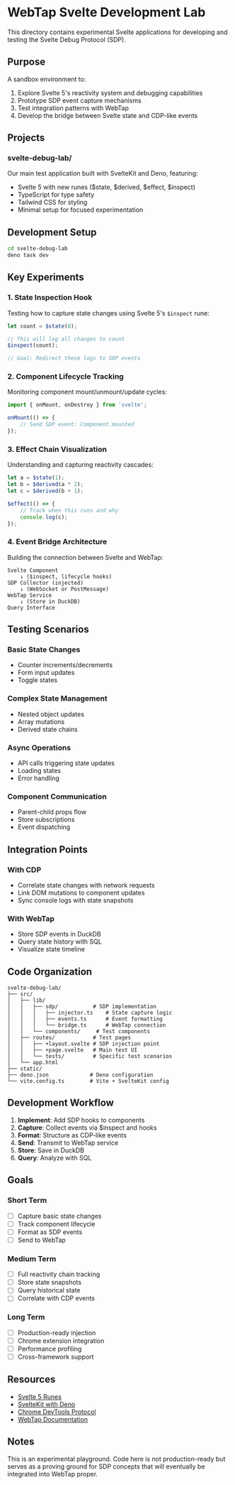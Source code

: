 # WebTap Svelte Development Lab

This directory contains experimental Svelte applications for developing and testing the Svelte Debug Protocol (SDP).

## Purpose

A sandbox environment to:
1. Explore Svelte 5's reactivity system and debugging capabilities
2. Prototype SDP event capture mechanisms
3. Test integration patterns with WebTap
4. Develop the bridge between Svelte state and CDP-like events

## Projects

### svelte-debug-lab/
Our main test application built with SvelteKit and Deno, featuring:
- Svelte 5 with new runes ($state, $derived, $effect, $inspect)
- TypeScript for type safety
- Tailwind CSS for styling
- Minimal setup for focused experimentation

## Development Setup

```bash
cd svelte-debug-lab
deno task dev
```

## Key Experiments

### 1. State Inspection Hook
Testing how to capture state changes using Svelte 5's `$inspect` rune:

```javascript
let count = $state(0);

// This will log all changes to count
$inspect(count);

// Goal: Redirect these logs to SDP events
```

### 2. Component Lifecycle Tracking
Monitoring component mount/unmount/update cycles:

```javascript
import { onMount, onDestroy } from 'svelte';

onMount(() => {
    // Send SDP event: Component.mounted
});
```

### 3. Effect Chain Visualization
Understanding and capturing reactivity cascades:

```javascript
let a = $state(1);
let b = $derived(a * 2);
let c = $derived(b + 1);

$effect(() => {
    // Track when this runs and why
    console.log(c);
});
```

### 4. Event Bridge Architecture
Building the connection between Svelte and WebTap:

```
Svelte Component
    ↓ ($inspect, lifecycle hooks)
SDP Collector (injected)
    ↓ (WebSocket or PostMessage)
WebTap Service
    ↓ (Store in DuckDB)
Query Interface
```

## Testing Scenarios

### Basic State Changes
- Counter increments/decrements
- Form input updates
- Toggle states

### Complex State Management
- Nested object updates
- Array mutations
- Derived state chains

### Async Operations
- API calls triggering state updates
- Loading states
- Error handling

### Component Communication
- Parent-child props flow
- Store subscriptions
- Event dispatching

## Integration Points

### With CDP
- Correlate state changes with network requests
- Link DOM mutations to component updates
- Sync console logs with state snapshots

### With WebTap
- Store SDP events in DuckDB
- Query state history with SQL
- Visualize state timeline

## Code Organization

```
svelte-debug-lab/
├── src/
│   ├── lib/
│   │   ├── sdp/           # SDP implementation
│   │   │   ├── injector.ts    # State capture logic
│   │   │   ├── events.ts      # Event formatting
│   │   │   └── bridge.ts      # WebTap connection
│   │   └── components/     # Test components
│   ├── routes/            # Test pages
│   │   ├── +layout.svelte # SDP injection point
│   │   ├── +page.svelte   # Main test UI
│   │   └── tests/         # Specific test scenarios
│   └── app.html
├── static/
├── deno.json             # Deno configuration
└── vite.config.ts        # Vite + SvelteKit config
```

## Development Workflow

1. **Implement**: Add SDP hooks to components
2. **Capture**: Collect events via $inspect and hooks
3. **Format**: Structure as CDP-like events
4. **Send**: Transmit to WebTap service
5. **Store**: Save in DuckDB
6. **Query**: Analyze with SQL

## Goals

### Short Term
- [ ] Capture basic state changes
- [ ] Track component lifecycle
- [ ] Format as SDP events
- [ ] Send to WebTap

### Medium Term
- [ ] Full reactivity chain tracking
- [ ] Store state snapshots
- [ ] Query historical state
- [ ] Correlate with CDP events

### Long Term
- [ ] Production-ready injection
- [ ] Chrome extension integration
- [ ] Performance profiling
- [ ] Cross-framework support

## Resources

- [Svelte 5 Runes](https://svelte.dev/docs/svelte/runes)
- [SvelteKit with Deno](https://kit.svelte.dev/)
- [Chrome DevTools Protocol](https://chromedevtools.github.io/devtools-protocol/)
- [WebTap Documentation](../README.md)

## Notes

This is an experimental playground. Code here is not production-ready but serves as a proving ground for SDP concepts that will eventually be integrated into WebTap proper.